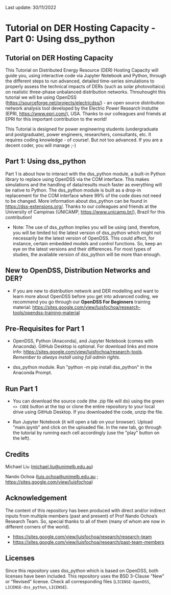 Last update: 30/11/2022

# Tutorial on DER Hosting Capacity - Part 0: Using dss_python

## Tutorial on DER Hosting Capacity

This Tutorial on Distributed Energy Resource (DER) Hosting Capacity will guide you, using interactive code via Jupyter Notebook and Python, through the different steps to run advanced, detailed time-series simulations to properly assess the technical impacts of DERs (such as solar photovoltaics) on realistic three-phase unbalanced distribution networks. Throuhought this tutorial we will be using OpenDSS (https://sourceforge.net/projects/electricdss/) - an open source distribution network analysis tool developed by the Electric Power Research Instutite (EPRI, https://www.epri.com/), USA. Thanks to our colleagues and friends at EPRI for this important contribution to the world!

This Tutorial is designed for power engineering students (undergraduate and postgraduate), power engineers, researchers, consultants, etc. It requires coding knowledge - of course!. But not too advanced. If you are a decent coder, you will manage ;-)

## Part 1: Using dss_python

Part 1 is about how to interact with the dss_python module, a built-in Python library to replace using OpenDSS via the COM interface. This makes simulations and the handling of data/results much faster as everything will be native to Python. The dss_python module is built as a drop-in replacement for the COM interface where 99% of the code does not need to be changed. More information about dss_python can be found in https://dss-extensions.org/. Thanks to our colleagues and friends at the University of Campinas (UNICAMP, https://www.unicamp.br/), Brazil for this contribution!

* Note: The use of dss_python implies you will be using (and, therefore, you will be limited to) the latest version of dss_python which might not necessarily be the latest version of OpenDSS. This could affect, for instance, certain embedded models and control functions. So, keep an eye on the latest versions and their differences. For most types of studies, the available version of dss_python will be more than enough.

## New to OpenDSS, Distribution Networks and DER?

* If you are new to distribution network and DER modelling and want to learn more about OpenDSS before you get into advanced coding, we recommend you go through our **OpenDSS For Beginners** training material: https://sites.google.com/view/luisfochoa/research-tools/opendss-training-material

## Pre-Requisites for Part 1

* OpenDSS, Python (Anaconda), and Jupyter Notebook (comes with Anaconda). GitHub Desktop is optional. For download links and more info: https://sites.google.com/view/luisfochoa/research-tools. *Remember to always install using full admin rights*.

* dss_python module. Run "python -m pip install dss_python" in the Anaconda Prompt.

## Run Part 1

* You can download the source code (the .zip file will do) using the green `<> CODE` button at the top or clone the entire repository to your local drive using GitHub Desktop. If you downloaded the code, unzip the file.

* Run Jupyter Notebook (it will open a tab on your browser). Upload "main.ipynb" and click on the uploaded file. In the new tab, go through the tutorial by running each cell accordingly (use the "play" button on the left).

## Credits

Michael Liu (michael.liu@unimelb.edu.au)

Nando Ochoa (luis.ochoa@unimelb.edu.au ; https://sites.google.com/view/luisfochoa)

## Acknowledgement

The content of this repository has been produced with direct and/or indirect inputs from multiple members (past and present) of Prof Nando Ochoa’s Research Team. So, special thanks to all of them (many of whom are now in different corners of the world).

* https://sites.google.com/view/luisfochoa/research/research-team
* https://sites.google.com/view/luisfochoa/research/past-team-members

## Licenses

Since this repository uses dss_python which is based on OpenDSS, both licenses have been included. This repository uses the BSD 3-Clause "New" or "Revised" license. Check all corresponding files (`LICENSE-OpenDSS`, `LICENSE-dss_python`, `LICENSE`).
